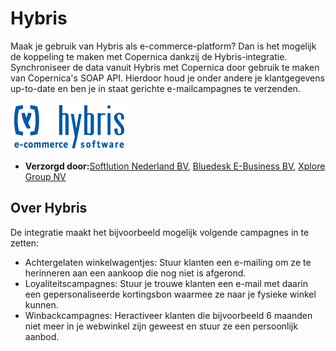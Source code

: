 # Hybris

Maak je gebruik van Hybris als e-commerce-platform? Dan is het mogelijk
de koppeling te maken met Copernica dankzij de Hybris-integratie.
Synchroniseer de data vanuit Hybris met Copernica door gebruik te maken
van Copernica's SOAP API. Hierdoor houd je onder andere je klantgegevens
up-to-date en ben je in staat gerichte e-mailcampagnes te verzenden.

![hybris logo](../images/hybris-logo.png)

-   **Verzorgd door:**[Softlution Nederland
    BV](http://www.copernica.com/nl/partners/profile/4536494), [Bluedesk
    E-Business
    BV](http://www.copernica.com/nl/partners/profile/4537956), [Xplore
    Group NV](http://www.copernica.com/nl/partners/profile/7000117)

Over Hybris
-----------

De integratie maakt het bijvoorbeeld mogelijk volgende campagnes in te
zetten:

-   Achtergelaten winkelwagentjes: Stuur klanten een e-mailing om ze te
    herinneren aan een aankoop die nog niet is afgerond.
-   Loyaliteitscampagnes: Stuur je trouwe klanten een e-mail met daarin
    een gepersonaliseerde kortingsbon waarmee ze naar je fysieke winkel
    kunnen.
-   Winbackcampagnes: Heractiveer klanten die bijvoorbeeld 6 maanden
    niet meer in je webwinkel zijn geweest en stuur ze een persoonlijk
    aanbod.
